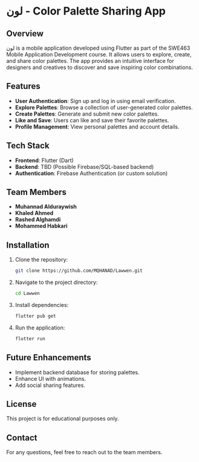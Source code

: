 # لون - Color Palette Sharing App

## Overview
لون is a mobile application developed using Flutter as part of the SWE463 Mobile Application Development course. It allows users to explore, create, and share color palettes. The app provides an intuitive interface for designers and creatives to discover and save inspiring color combinations.

## Features
- **User Authentication**: Sign up and log in using email verification.
- **Explore Palettes**: Browse a collection of user-generated color palettes.
- **Create Palettes**: Generate and submit new color palettes.
- **Like and Save**: Users can like and save their favorite palettes.
- **Profile Management**: View personal palettes and account details.

## Tech Stack
- **Frontend**: Flutter (Dart)
- **Backend**: TBD (Possible Firebase/SQL-based backend)
- **Authentication**: Firebase Authentication (or custom solution)

## Team Members
- **Muhannad Alduraywish**
- **Khaled Ahmed**
- **Rashed Alghamdi**
- **Mohammed Habkari**

## Installation
1. Clone the repository:
   ```bash
   git clone https://github.com/MQHANAD/Lawwen.git
   ```
2. Navigate to the project directory:
   ```bash
   cd Lawwen
   ```
3. Install dependencies:
   ```bash
   flutter pub get
   ```
4. Run the application:
   ```bash
   flutter run
   ```

## Future Enhancements
- Implement backend database for storing palettes.
- Enhance UI with animations.
- Add social sharing features.

## License
This project is for educational purposes only.

## Contact
For any questions, feel free to reach out to the team members.
